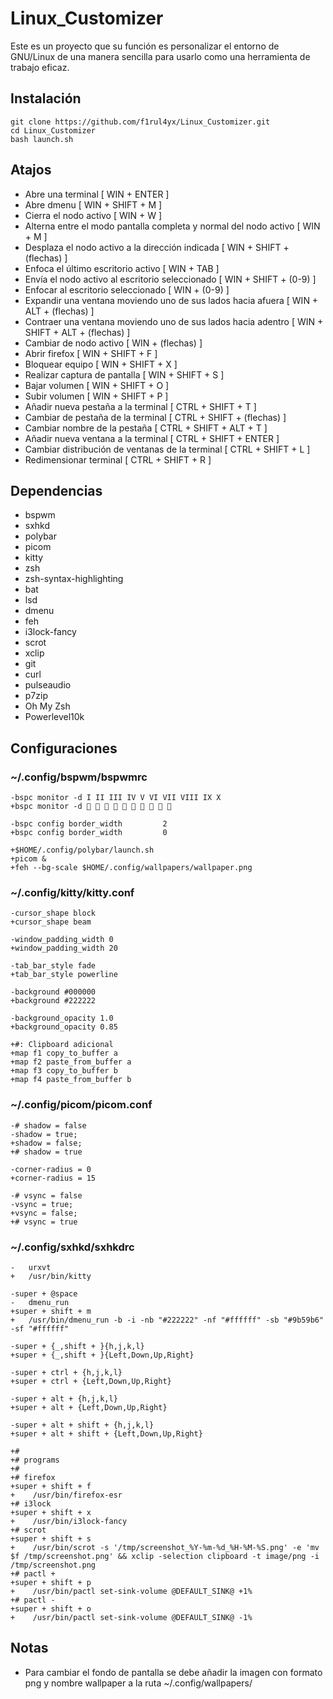 # Linux_Customizer

Este es un proyecto que su función es personalizar el entorno de GNU/Linux de una manera sencilla para usarlo como una herramienta de trabajo eficaz.

## Instalación

```
git clone https://github.com/f1rul4yx/Linux_Customizer.git
cd Linux_Customizer
bash launch.sh
```

## Atajos

- Abre una terminal [ WIN + ENTER ]
- Abre dmenu [ WIN + SHIFT + M ]
- Cierra el nodo activo [ WIN + W ]
- Alterna entre el modo pantalla completa y normal del nodo activo [ WIN + M ]
- Desplaza el nodo activo a la dirección indicada [ WIN + SHIFT + (flechas) ]
- Enfoca el último escritorio activo [ WIN + TAB ]
- Envía el nodo activo al escritorio seleccionado [ WIN + SHIFT + (0-9) ]
- Enfocar al escritorio seleccionado [ WIN + (0-9) ]
- Expandir una ventana moviendo uno de sus lados hacia afuera [ WIN + ALT + (flechas) ]
- Contraer una ventana moviendo uno de sus lados hacia adentro [ WIN + SHIFT + ALT + (flechas) ]
- Cambiar de nodo activo [ WIN + (flechas) ]
- Abrir firefox [ WIN + SHIFT + F ]
- Bloquear equipo [ WIN + SHIFT + X ]
- Realizar captura de pantalla [ WIN + SHIFT + S ]
- Bajar volumen [ WIN + SHIFT + O ]
- Subir volumen [ WIN + SHIFT + P ]
- Añadir nueva pestaña a la terminal [ CTRL + SHIFT + T ]
- Cambiar de pestaña de la terminal [ CTRL + SHIFT + (flechas) ]
- Cambiar nombre de la pestaña [ CTRL + SHIFT + ALT + T ]
- Añadir nueva ventana a la terminal [ CTRL + SHIFT + ENTER ]
- Cambiar distribución de ventanas de la terminal [ CTRL + SHIFT + L ]
- Redimensionar terminal [ CTRL + SHIFT + R ]

## Dependencias

- bspwm
- sxhkd
- polybar
- picom
- kitty
- zsh
- zsh-syntax-highlighting
- bat
- lsd
- dmenu
- feh
- i3lock-fancy
- scrot
- xclip
- git
- curl
- pulseaudio
- p7zip
- Oh My Zsh
- Powerlevel10k

## Configuraciones

### ~/.config/bspwm/bspwmrc

```
-bspc monitor -d I II III IV V VI VII VIII IX X
+bspc monitor -d          
```
```
-bspc config border_width         2
+bspc config border_width         0
```
```
+$HOME/.config/polybar/launch.sh
+picom &
+feh --bg-scale $HOME/.config/wallpapers/wallpaper.png
```

### ~/.config/kitty/kitty.conf

```
-cursor_shape block
+cursor_shape beam
```
```
-window_padding_width 0
+window_padding_width 20
```
```
-tab_bar_style fade
+tab_bar_style powerline
```
```
-background #000000
+background #222222
```
```
-background_opacity 1.0
+background_opacity 0.85
```
```
+#: Clipboard adicional
+map f1 copy_to_buffer a
+map f2 paste_from_buffer a
+map f3 copy_to_buffer b
+map f4 paste_from_buffer b
```

### ~/.config/picom/picom.conf

```
-# shadow = false
-shadow = true;
+shadow = false;
+# shadow = true
```
```
-corner-radius = 0
+corner-radius = 15
```
```
-# vsync = false
-vsync = true;
+vsync = false;
+# vsync = true
```

### ~/.config/sxhkd/sxhkdrc

```
-	urxvt
+	/usr/bin/kitty
```
```
-super + @space
-	dmenu_run
+super + shift + m
+	/usr/bin/dmenu_run -b -i -nb "#222222" -nf "#ffffff" -sb "#9b59b6" -sf "#ffffff"
```
```
-super + {_,shift + }{h,j,k,l}
+super + {_,shift + }{Left,Down,Up,Right}
```
```
-super + ctrl + {h,j,k,l}
+super + ctrl + {Left,Down,Up,Right}
```
```
-super + alt + {h,j,k,l}
+super + alt + {Left,Down,Up,Right}
```
```
-super + alt + shift + {h,j,k,l}
+super + alt + shift + {Left,Down,Up,Right}
```
```
+#
+# programs
+#
+# firefox
+super + shift + f
+    /usr/bin/firefox-esr
+# i3lock
+super + shift + x
+    /usr/bin/i3lock-fancy
+# scrot
+super + shift + s
+    /usr/bin/scrot -s '/tmp/screenshot_%Y-%m-%d_%H-%M-%S.png' -e 'mv $f /tmp/screenshot.png' && xclip -selection clipboard -t image/png -i /tmp/screenshot.png
+# pactl +
+super + shift + p
+    /usr/bin/pactl set-sink-volume @DEFAULT_SINK@ +1%
+# pactl -
+super + shift + o
+    /usr/bin/pactl set-sink-volume @DEFAULT_SINK@ -1%
```

## Notas

- Para cambiar el fondo de pantalla se debe añadir la imagen con formato png y nombre wallpaper a la ruta ~/.config/wallpapers/
